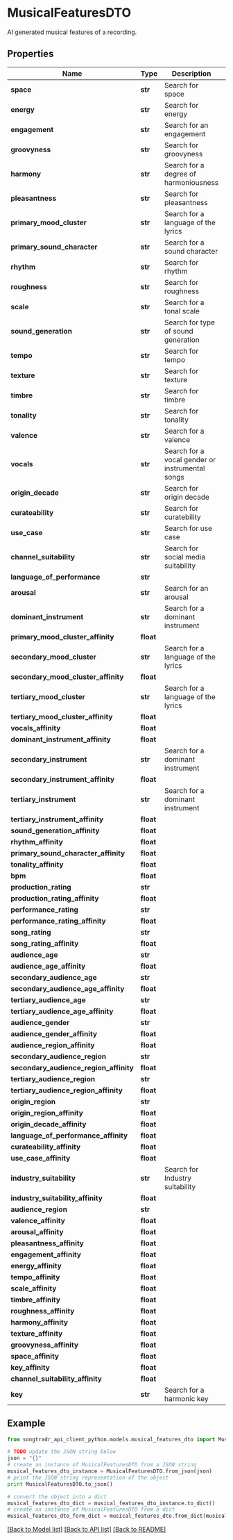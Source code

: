 # MusicalFeaturesDTO

AI generated musical features of a recording.

## Properties
Name | Type | Description | Notes
------------ | ------------- | ------------- | -------------
**space** | **str** | Search for space | [optional] 
**energy** | **str** | Search for energy | [optional] 
**engagement** | **str** | Search for an engagement | [optional] 
**groovyness** | **str** | Search for groovyness | [optional] 
**harmony** | **str** | Search for a degree of harmoniousness | [optional] 
**pleasantness** | **str** | Search for pleasantness | [optional] 
**primary_mood_cluster** | **str** | Search for a language of the lyrics | [optional] 
**primary_sound_character** | **str** | Search for a sound character | [optional] 
**rhythm** | **str** | Search for rhythm | [optional] 
**roughness** | **str** | Search for roughness | [optional] 
**scale** | **str** | Search for a tonal scale | [optional] 
**sound_generation** | **str** | Search for type of sound generation | [optional] 
**tempo** | **str** | Search for tempo | [optional] 
**texture** | **str** | Search for texture | [optional] 
**timbre** | **str** | Search for timbre | [optional] 
**tonality** | **str** | Search for tonality | [optional] 
**valence** | **str** | Search for a valence | [optional] 
**vocals** | **str** | Search for a vocal gender or instrumental songs | [optional] 
**origin_decade** | **str** | Search for origin decade | [optional] 
**curateability** | **str** | Search for curatebility | [optional] 
**use_case** | **str** | Search for use case | [optional] 
**channel_suitability** | **str** | Search for social media suitability | [optional] 
**language_of_performance** | **str** |  | [optional] 
**arousal** | **str** | Search for an arousal | [optional] 
**dominant_instrument** | **str** | Search for a dominant instrument | [optional] 
**primary_mood_cluster_affinity** | **float** |  | [optional] 
**secondary_mood_cluster** | **str** | Search for a language of the lyrics | [optional] 
**secondary_mood_cluster_affinity** | **float** |  | [optional] 
**tertiary_mood_cluster** | **str** | Search for a language of the lyrics | [optional] 
**tertiary_mood_cluster_affinity** | **float** |  | [optional] 
**vocals_affinity** | **float** |  | [optional] 
**dominant_instrument_affinity** | **float** |  | [optional] 
**secondary_instrument** | **str** | Search for a dominant instrument | [optional] 
**secondary_instrument_affinity** | **float** |  | [optional] 
**tertiary_instrument** | **str** | Search for a dominant instrument | [optional] 
**tertiary_instrument_affinity** | **float** |  | [optional] 
**sound_generation_affinity** | **float** |  | [optional] 
**rhythm_affinity** | **float** |  | [optional] 
**primary_sound_character_affinity** | **float** |  | [optional] 
**tonality_affinity** | **float** |  | [optional] 
**bpm** | **float** |  | [optional] 
**production_rating** | **str** |  | [optional] 
**production_rating_affinity** | **float** |  | [optional] 
**performance_rating** | **str** |  | [optional] 
**performance_rating_affinity** | **float** |  | [optional] 
**song_rating** | **str** |  | [optional] 
**song_rating_affinity** | **float** |  | [optional] 
**audience_age** | **str** |  | [optional] 
**audience_age_affinity** | **float** |  | [optional] 
**secondary_audience_age** | **str** |  | [optional] 
**secondary_audience_age_affinity** | **float** |  | [optional] 
**tertiary_audience_age** | **str** |  | [optional] 
**tertiary_audience_age_affinity** | **float** |  | [optional] 
**audience_gender** | **str** |  | [optional] 
**audience_gender_affinity** | **float** |  | [optional] 
**audience_region_affinity** | **float** |  | [optional] 
**secondary_audience_region** | **str** |  | [optional] 
**secondary_audience_region_affinity** | **float** |  | [optional] 
**tertiary_audience_region** | **str** |  | [optional] 
**tertiary_audience_region_affinity** | **float** |  | [optional] 
**origin_region** | **str** |  | [optional] 
**origin_region_affinity** | **float** |  | [optional] 
**origin_decade_affinity** | **float** |  | [optional] 
**language_of_performance_affinity** | **float** |  | [optional] 
**curateability_affinity** | **float** |  | [optional] 
**use_case_affinity** | **float** |  | [optional] 
**industry_suitability** | **str** | Search for Industry suitability | [optional] 
**industry_suitability_affinity** | **float** |  | [optional] 
**audience_region** | **str** |  | [optional] 
**valence_affinity** | **float** |  | [optional] 
**arousal_affinity** | **float** |  | [optional] 
**pleasantness_affinity** | **float** |  | [optional] 
**engagement_affinity** | **float** |  | [optional] 
**energy_affinity** | **float** |  | [optional] 
**tempo_affinity** | **float** |  | [optional] 
**scale_affinity** | **float** |  | [optional] 
**timbre_affinity** | **float** |  | [optional] 
**roughness_affinity** | **float** |  | [optional] 
**harmony_affinity** | **float** |  | [optional] 
**texture_affinity** | **float** |  | [optional] 
**groovyness_affinity** | **float** |  | [optional] 
**space_affinity** | **float** |  | [optional] 
**key_affinity** | **float** |  | [optional] 
**channel_suitability_affinity** | **float** |  | [optional] 
**key** | **str** | Search for a harmonic key | [optional] 

## Example

```python
from songtradr_api_client_python.models.musical_features_dto import MusicalFeaturesDTO

# TODO update the JSON string below
json = "{}"
# create an instance of MusicalFeaturesDTO from a JSON string
musical_features_dto_instance = MusicalFeaturesDTO.from_json(json)
# print the JSON string representation of the object
print MusicalFeaturesDTO.to_json()

# convert the object into a dict
musical_features_dto_dict = musical_features_dto_instance.to_dict()
# create an instance of MusicalFeaturesDTO from a dict
musical_features_dto_form_dict = musical_features_dto.from_dict(musical_features_dto_dict)
```
[[Back to Model list]](../README.md#documentation-for-models) [[Back to API list]](../README.md#documentation-for-api-endpoints) [[Back to README]](../README.md)


